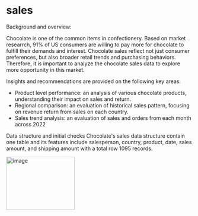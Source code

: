 # sales
Background and overview:

Chocolate is one of the common items in confectionery. Based on market researrch, 91% of US consumers are willing to pay more for chocolate to fulfill their demands and interest. Chocolate sales reflect not just consumer preferences, but also broader retail trends and purchasing behaviors. Therefore, it is important to analyze the chocolate sales data to explore more opportunity in this market. 

Insights and recommendations are provided on the following key areas:
- Product level performance: an analysis of various chocolate products, understanding their impact on sales and return.
- Regional comparison: an evaluation of historical sales pattern, focusing on revenue return from sales on each country.
- Sales trend analysis: an evaluation of sales and orders from each month across 2022

Data structure and initial checks 
Chocolate's sales data structure contain one table and its features include salesperson, country, product, date, sales amount, and shipping amount with a total row 1095 records. 

<img width="185" height="143" alt="image" src="https://github.com/user-attachments/assets/abe1c6e9-ac96-4410-989c-25fdbbc924ef" />
